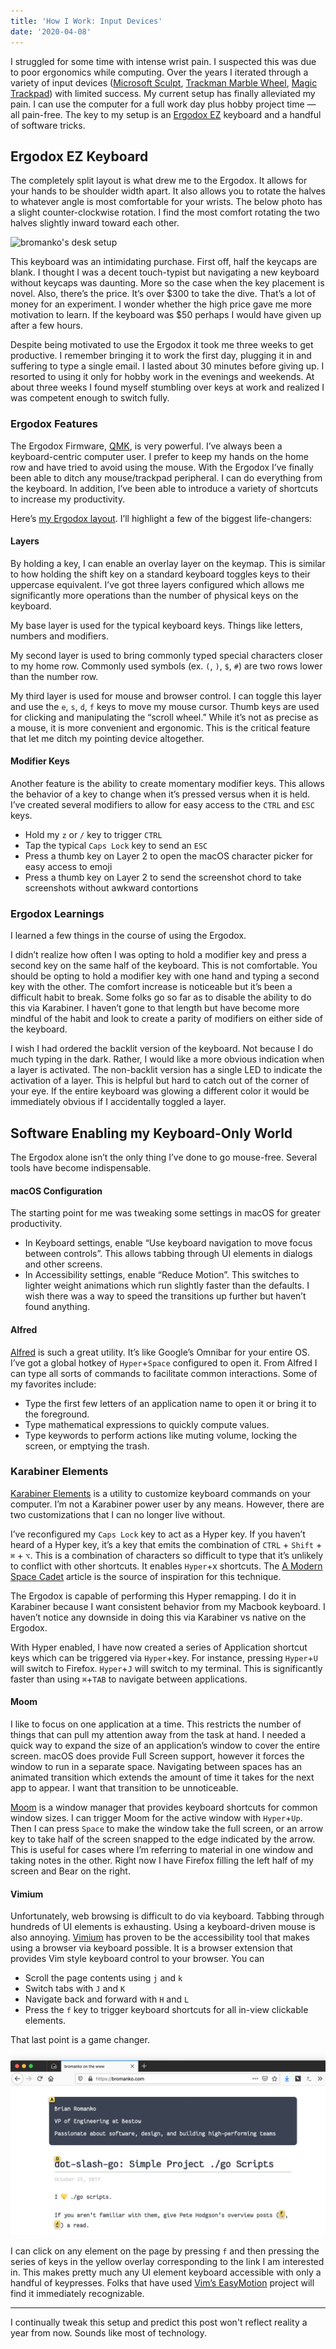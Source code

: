 ```yaml
---
title: 'How I Work: Input Devices'
date: '2020-04-08'
---
```


I struggled for some time with intense wrist pain. I suspected this was due to poor ergonomics while computing. Over the years I iterated through a variety of input devices ([Microsoft Sculpt](https://www.amazon.com/Microsoft-Ergonomic-Keyboard-Business-5KV-00001/dp/B00CYX26BC), [Trackman Marble Wheel](https://www.amazon.com/dp/B00004L8IG?linkCode=osi&th=1), [Magic Trackpad](https://www.apple.com/shop/product/MJ2R2LL/A/magic-trackpad-2-silver)) with limited success. My current setup has finally alleviated my pain. I can use the computer for a full work day plus hobby project time — all pain-free. The key to my setup is an [Ergodox EZ](ergodox-ez.com/) keyboard and a handful of software tricks.

## Ergodox EZ Keyboard

The completely split layout is what drew me to the Ergodox. It allows for your hands to be shoulder width apart. It also allows you to rotate the halves to whatever angle is most comfortable for your wrists. The below photo has a slight counter-clockwise rotation. I find the most comfort rotating the two halves slightly inward toward each other.

![bromanko's desk setup](bromanko-setup.jpg)

This keyboard was an intimidating purchase. First off, half the keycaps are blank. I thought I was a decent touch-typist but navigating a new keyboard without keycaps was daunting. More so the case when the key placement is novel. Also, there’s the price. It’s over $300 to take the dive. That’s a lot of money for an experiment. I wonder whether the high price gave me more motivation to learn. If the keyboard was $50 perhaps I would have given up after a few hours.

Despite being motivated to use the Ergodox it took me three weeks to get productive. I remember bringing it to work the first day, plugging it in and suffering to type a single email. I lasted about 30 minutes before giving up. I resorted to using it only for hobby work in the evenings and weekends. At about three weeks I found myself stumbling over keys at work and realized I was competent enough to switch fully.

### Ergodox Features

The Ergodox Firmware, [QMK](https://ergodox-ez.com/pages/our-firmware), is very powerful. I’ve always been a keyboard-centric computer user. I prefer to keep my hands on the home row and have tried to avoid using the mouse. With the Ergodox I’ve finally been able to ditch any mouse/trackpad peripheral. I can do everything from the keyboard. In addition, I’ve been able to introduce a variety of shortcuts to increase my productivity.

Here’s [my Ergodox layout](https://configure.ergodox-ez.com/ergodox-ez/layouts/zlvM/latest/0). I’ll highlight a few of the biggest life-changers:

#### Layers

By holding a key, I can enable an overlay layer on the keymap. This is similar to how holding the shift key on a standard keyboard toggles keys to their uppercase equivalent. I’ve got three layers configured which allows me significantly more operations than the number of physical keys on the keyboard.

My base layer is used for the typical keyboard keys. Things like letters, numbers and modifiers.

My second layer is used to bring commonly typed special characters closer to my home row. Commonly used symbols (ex. `(`, `)`, `$`, `#`) are two rows lower than the number row.

My third layer is used for mouse and browser control. I can toggle this layer and use the `e`, `s`, `d`, `f` keys to move my mouse cursor. Thumb keys are used for clicking and manipulating the “scroll wheel.” While it’s not as precise as a mouse, it is more convenient and ergonomic. This is the critical feature that let me ditch my pointing device altogether.

#### Modifier Keys

Another feature is the ability to create momentary modifier keys. This allows the behavior of a key to change when it’s pressed versus when it is held. I’ve created several modifiers to allow for easy access to the `CTRL` and `ESC` keys.

- Hold my `z` or `/` key to trigger `CTRL`
- Tap the typical `Caps Lock` key to send an `ESC`
- Press a thumb key on Layer 2 to open the macOS character picker for easy access to emoji
- Press a thumb key on Layer 2 to send the screenshot chord to take screenshots without awkward contortions

### Ergodox Learnings

I learned a few things in the course of using the Ergodox.

I didn’t realize how often I was opting to hold a modifier key and press a second key on the same half of the keyboard. This is not comfortable. You should be opting to hold a modifier key with one hand and typing a second key with the other. The comfort increase is noticeable but it’s been a difficult habit to break. Some folks go so far as to disable the ability to do this via Karabiner. I haven’t gone to that length but have become more mindful of the habit and look to create a parity of modifiers on either side of the keyboard.

I wish I had ordered the backlit version of the keyboard. Not because I do much typing in the dark. Rather, I would like a more obvious indication when a layer is activated. The non-backlit version has a single LED to indicate the activation of a layer. This is helpful but hard to catch out of the corner of your eye. If the entire keyboard was glowing a different color it would be immediately obvious if I accidentally toggled a layer.

## Software Enabling my Keyboard-Only World

The Ergodox alone isn’t the only thing I’ve done to go mouse-free. Several tools have become indispensable.

#### macOS Configuration

The starting point for me was tweaking some settings in macOS for greater productivity.

- In Keyboard settings, enable “Use keyboard navigation to move focus between controls”. This allows tabbing through UI elements in dialogs and other screens.
- In Accessibility settings, enable “Reduce Motion”. This switches to lighter weight animations which run slightly faster than the defaults. I wish there was a way to speed the transitions up further but haven’t found anything.

#### Alfred

[Alfred](https://www.alfredapp.com/) is such a great utility. It’s like Google’s Omnibar for your entire OS. I’ve got a global hotkey of `Hyper`+`Space` configured to open it. From Alfred I can type all sorts of commands to facilitate common interactions. Some of my favorites include:

- Type the first few letters of an application name to open it or bring it to the foreground.
- Type mathematical expressions to quickly compute values.
- Type keywords to perform actions like muting volume, locking the screen, or emptying the trash.

### Karabiner Elements

[Karabiner Elements](https://karabiner-elements.pqrs.org/) is a utility to customize keyboard commands on your computer. I’m not a Karabiner power user by any means. However, there are two customizations that I can no longer live without.

I’ve reconfigured my `Caps Lock` key to act as a Hyper key. If you haven’t heard of a Hyper key, it’s a key that emits the combination of `CTRL` + `Shift` + `⌘` + `⌥`. This is a combination of characters so difficult to type that it’s unlikely to conflict with other shortcuts. It enables `Hyper`+x shortcuts. The [A Modern Space Cadet](https://stevelosh.com/blog/2012/10/a-modern-space-cadet/) article is the source of inspiration for this technique.

The Ergodox is capable of performing this Hyper remapping. I do it in Karabiner because I want consistent behavior from my Macbook keyboard. I haven’t notice any downside in doing this via Karabiner vs native on the Ergodox.

With Hyper enabled, I have now created a series of Application shortcut keys which can be triggered via `Hyper`+key. For instance, pressing `Hyper`+`U` will switch to Firefox. `Hyper`+`J` will switch to my terminal. This is significantly faster than using `⌘`+`TAB` to navigate between applications.

#### Moom

I like to focus on one application at a time. This restricts the number of things that can pull my attention away from the task at hand. I needed a quick way to expand the size of an application’s window to cover the entire screen. macOS does provide Full Screen support, however it forces the window to run in a separate space. Navigating between spaces has an animated transition which extends the amount of time it takes for the next app to appear. I want that transition to be unnoticeable.

[Moom](https://manytricks.com/moom/) is a window manager that provides keyboard shortcuts for common window sizes. I can trigger Moom for the active window with `Hyper`+`Up`. Then I can press `Space` to make the window take the full screen, or an arrow key to take half of the screen snapped to the edge indicated by the arrow. This is useful for cases where I’m referring to material in one window and taking notes in the other. Right now I have Firefox filling the left half of my screen and Bear on the right.

#### Vimium

Unfortunately, web browsing is difficult to do via keyboard. Tabbing through hundreds of UI elements is exhausting. Using a keyboard-driven mouse is also annoying. [Vimium](https://addons.mozilla.org/en-US/firefox/addon/vimium-ff/) has proven to be the accessibility tool that makes using a browser via keyboard possible. It is a browser extension that provides Vim style keyboard control to your browser. You can

- Scroll the page contents using `j` and `k`
- Switch tabs with `J` and `K`
- Navigate back and forward with `H` and `L`
- Press the `f` key to trigger keyboard shortcuts for all in-view clickable elements.

That last point is a game changer.

![Vimium in action](vimium.png)

I can click on any element on the page by pressing `f` and then pressing the series of keys in the yellow overlay corresponding to the link I am interested in. This makes pretty much any UI element keyboard accessible with only a handful of keypresses. Folks that have used [Vim’s EasyMotion](https://github.com/easymotion/vim-easymotion) project will find it immediately recognizable.

---

I continually tweak this setup and predict this post won't
reflect reality a year from now. Sounds like most of technology.
